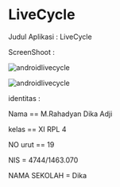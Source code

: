 # LiveCycle

 
 Judul Aplikasi : LiveCycle

ScreenShoot : 

![androidlivecycle](https://cloud.githubusercontent.com/assets/22056194/22413446/6d6f5546-e6ea-11e6-8ecd-6f78c4ee54a5.png)

![androidlivecycle](https://cloud.githubusercontent.com/assets/22056194/22413446/6d6f5546-e6ea-11e6-8ecd-6f78c4ee54a5.png)


identitas :

Nama == M.Rahadyan Dika Adji

kelas == XI RPL 4

NO urut == 19

NIS = 4744/1463.070

NAMA SEKOLAH = Dika 
